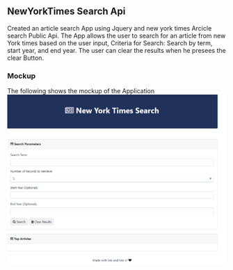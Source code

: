 ## NewYorkTimes Search Api
Created an article search App using Jquery and new york times Arcicle search Public Api.
The App allows the user to search for an article from new York times based on the user input,
Criteria for Search:
Search by term, start year, and end year.
The user can clear the results when he presees the clear Button.


### Mockup
The following shows the mockup of the Application
![NewYorkTimesSearch](Assets/nytSearch.PNG)
